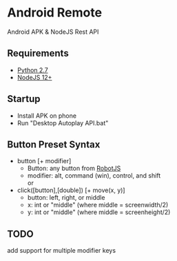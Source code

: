 # Android Remote
Android APK &amp; NodeJS Rest API

## Requirements
* [Python 2.7](https://www.python.org/downloads/release/python-2717/)
* [NodeJS 12+](https://nodejs.org/en/) 

## Startup
* Install APK on phone
* Run "Desktop Autoplay API.bat"

## Button Preset Syntax
* button [+ modifier]
    * Button: any button from [RobotJS](http://robotjs.io/docs/syntax#keys)
    * modifier: alt, command (win), control, and shift  
or  
* click([button],[double]) [+ move(x, y)]
    * button: left, right, or middle
    * x: int or "middle" (where middle = screenwidth/2)
    * y: int or "middle" (where middle = screenheight/2)

## TODO
add support for multiple modifier keys